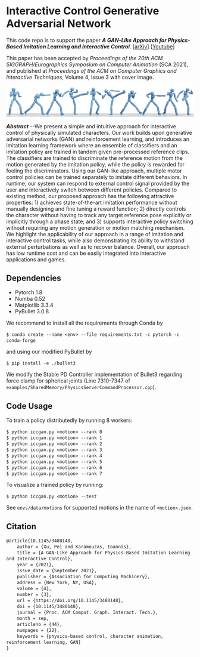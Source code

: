 # Interactive Control Generative Adversarial Network
This code repo is to support the paper _**A GAN-Like Approach for Physics-Based Imitation Learning and Interactive Control**_.
[[arXiv](https://arxiv.org/abs/2105.10066)]
[[Youtube](https://www.youtube.com/watch?v=VHMyvDD3B_o)]

This paper has been accepted by *Proceedings of the 20th ACM SIGGRAPH/Eurographics Symposium on Computer Animation* (SCA 2021), and published at *Proceedings of the ACM on Computer Graphics and Interactive Techniques*, Volume 4, Issue 3 with cover image.

![](doc/teaser.png)

_**Abstract**_ --We present a simple and intuitive approach for interactive control of physically simulated characters. Our work builds upon generative adversarial networks (GAN) and reinforcement learning, and introduces an imitation learning framework where an ensemble of classifiers and an imitation policy are trained in tandem given pre-processed reference clips. The classifiers are trained to discriminate the reference motion from the motion generated by the imitation policy, while the policy is rewarded for fooling the discriminators. Using our GAN-like approach, multiple motor control policies can be trained separately to imitate different behaviors. In runtime, our system can respond to external control signal provided by the user and interactively switch between different policies. Compared to existing method, our proposed approach has the following attractive properties: 1) achieves state-of-the-art imitation performance without manually designing and fine tuning a reward function; 2) directly controls the character without having to track any target reference pose explicitly or implicitly through a phase state; and  3) supports interactive policy switching without requiring any motion generation or motion matching mechanism. We highlight the applicability of our approach in a range of imitation and interactive control tasks, while also demonstrating its ability to withstand external perturbations as well as to recover balance. Overall, our approach has low runtime cost and can be easily integrated into interactive applications and games.

## Dependencies

- Pytorch 1.8
- Numba 0.52
- Matplotlib 3.3.4
- PyBullet 3.0.8

We recommend to install all the requirements through Conda by

    $ conda create --name <env> --file requirements.txt -c pytorch -c conda-forge

and using our modified PyBullet by

    $ pip install -e ./bullet3

We modify the Stable PD Controller implementation of Bullet3 regarding force clamp for spherical joints (Line 7310-7347 of `examples/SharedMemory/PhysicsServerCommandProcessor.cpp`).


## Code Usage

To train a policy distributedly by running 8 workers:

    $ python iccgan.py <motion> --rank 0
    $ python iccgan.py <motion> --rank 1
    $ python iccgan.py <motion> --rank 2
    $ python iccgan.py <motion> --rank 3
    $ python iccgan.py <motion> --rank 4
    $ python iccgan.py <motion> --rank 5
    $ python iccgan.py <motion> --rank 6
    $ python iccgan.py <motion> --rank 7


To visualize a trained policy by running:

    $ python iccgan.py <motion> --test

See `envs/data/motions` for supported motions in the name of `<motion>.json`.

## Citation
    @article{10.1145/3480148,
        author = {Xu, Pei and Karamouzas, Ioannis},
        title = {A GAN-Like Approach for Physics-Based Imitation Learning and Interactive Control},
        year = {2021},
        issue_date = {September 2021},
        publisher = {Association for Computing Machinery},
        address = {New York, NY, USA},
        volume = {4},
        number = {3},
        url = {https://doi.org/10.1145/3480148},
        doi = {10.1145/3480148},
        journal = {Proc. ACM Comput. Graph. Interact. Tech.},
        month = sep,
        articleno = {44},
        numpages = {22},
        keywords = {physics-based control, character animation, reinforcement learning, GAN}
    }
